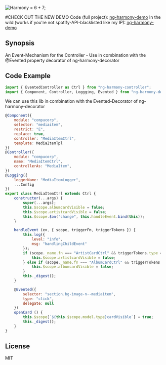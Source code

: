 ![Harmony = 6 + 7;](./src/logo.png "Harmony - Fire in my eyes")

#CHECK OUT THE NEW DEMO
Code (full project): [ng-harmony-demo](http://www.github.com/ng-harmony/ng-harmony-demo)
In the wild (works if you're not spotify-API-blacklisted like my IP): [ng-harmony-demo](http://joehannes-jobs.github.io/compucorp)


## Synopsis

An Event-Mechanism for the Controller - Use in combination with the @Evented property decorator of ng-harmony-decorator

## Code Example

```javascript
import { EventedController as Ctrl } from "ng-harmony-controller";
import { Component, Controller, Loggging, Evented } from "ng-harmony-decorator";
```

We can use this lib in combination with the Evented-Decorator of ng-harmony-decorator

```javascript
@Component({
    module: "compucorp",
    selector: "mediaitem",
    restrict: "E",
    replace: true,
    controller: "MediaItemCtrl",
    template: MediaItemTpl
})
@Controller({
    module: "compucorp",
    name: "MediaItemCtrl",
    controllerAs: "MediaItem",
})
@Logging({
    loggerName: "MediaItemLogger",
    ...Config
})
export class MediaItemCtrl extends Ctrl {
    constructor(...args) {
        super(...args);
        this.$scope.albumcardVisible = false;
        this.$scope.artistcardVisible = false;
        this.$scope.$on("change", this.handleEvent.bind(this));
    }

    handleEvent (ev, { scope, triggerFn, triggerTokens }) {
        this.log({
            level: "info",
            msg: "handlingChildEvent"
        });
        if (scope._name.fn === "ArtistCardCtrl" && triggerTokens.type === "click") {
            this.$scope.artistcardVisible = false;
        } else if (scope._name.fn === "AlbumCardCtrl" && triggerTokens.type === "click") {
            this.$scope.albumcardVisible = false;
        }
        this._digest();
    }

    @Evented({
        selector: "section.bg-image-n--mediaitem",
        type: "click",
        delegate: null
    })
    openCard () {
        this.$scope[`${this.$scope.model.type}cardVisible`] = true;
        this._digest();
    }
}
```

## License

MIT

